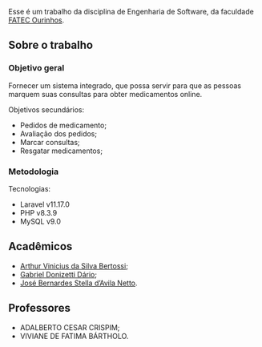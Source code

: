 Esse é um trabalho da disciplina de Engenharia de Software, da faculdade [FATEC Ourinhos](https://www.fatecourinhos.edu.br/).

## Sobre o trabalho

### Objetivo geral
Fornecer um sistema integrado, que possa servir para que as pessoas marquem suas consultas para obter medicamentos online.

Objetivos secundários:
- Pedidos de medicamento;
- Avaliação dos pedidos;
- Marcar consultas;
- Resgatar medicamentos;

### Metodologia

Tecnologias:
- Laravel v11.17.0
- PHP v8.3.9
- MySQL v9.0

## Acadêmicos

- [Arthur Vinicius da Silva Bertossi](https://github.com/arthurbertossi);
- [Gabriel Donizetti Dário](https://github.com/GDDario);
- [José Bernardes Stella d’Avila Netto](https://github.com/nettodavila).

## Professores

- ADALBERTO CESAR CRISPIM;
- VIVIANE DE FATIMA BÁRTHOLO.
